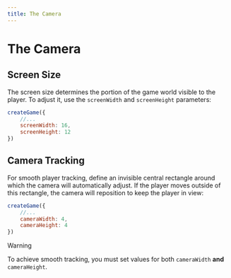 ```yaml
---
title: The Camera
---
```


# The Camera

## Screen Size

The screen size determines the portion of the game world visible to the player. To adjust it, use the `screenWidth` and `screenHeight` parameters:

```js
createGame({
	//...
	screenWidth: 16,
	screenHeight: 12
})
```

## Camera Tracking

For smooth player tracking, define an invisible central rectangle around which the camera will automatically adjust. If the player moves outside of this rectangle, the camera will reposition to keep the player in view:

```js
createGame({
	//...
	cameraWidth: 4,
	cameraHeight: 4
})
```

> [!WARNING]
> To achieve smooth tracking, you must set values for both `cameraWidth` **and** `cameraHeight`.
